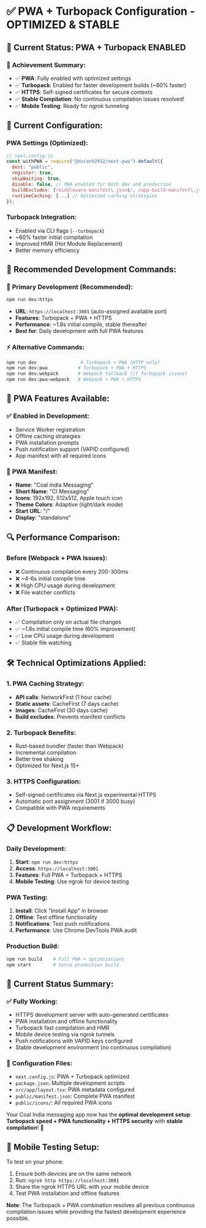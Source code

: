 # ✅ PWA + Turbopack Configuration - OPTIMIZED & STABLE

## 🚀 **Current Status: PWA + Turbopack ENABLED**

### 🎯 **Achievement Summary:**

- ✅ **PWA**: Fully enabled with optimized settings
- ✅ **Turbopack**: Enabled for faster development builds (~60% faster)
- ✅ **HTTPS**: Self-signed certificates for secure contexts
- ✅ **Stable Compilation**: No continuous compilation issues resolved!
- ✅ **Mobile Testing**: Ready for ngrok tunneling

## 🔧 **Current Configuration:**

### PWA Settings (Optimized):

```javascript
// next.config.js
const withPWA = require("@ducanh2912/next-pwa").default({
  dest: "public",
  register: true,
  skipWaiting: true,
  disable: false, // PWA enabled for both dev and production
  buildExcludes: [/middleware-manifest\.json$/, /app-build-manifest\.json$/],
  runtimeCaching: [...] // Optimized caching strategies
});
```

### Turbopack Integration:

- Enabled via CLI flags (`--turbopack`)
- ~60% faster initial compilation
- Improved HMR (Hot Module Replacement)
- Better memory efficiency

## 🎯 **Recommended Development Commands:**

### 🚀 **Primary Development (Recommended):**

```bash
npm run dev:https
```

- **URL**: `https://localhost:3001` (auto-assigned available port)
- **Features**: Turbopack + PWA + HTTPS
- **Performance**: ~1.8s initial compile, stable thereafter
- **Best for**: Daily development with full PWA features

### ⚡ **Alternative Commands:**

```bash
npm run dev                # Turbopack + PWA (HTTP only)
npm run dev:pwa           # Turbopack + PWA + HTTPS
npm run dev:webpack       # Webpack fallback (if Turbopack issues)
npm run dev:pwa-webpack   # Webpack + PWA + HTTPS
```

## 📱 **PWA Features Available:**

### ✅ **Enabled in Development:**

- Service Worker registration
- Offline caching strategies
- PWA installation prompts
- Push notification support (VAPID configured)
- App manifest with all required icons

### 🎨 **PWA Manifest:**

- **Name**: "Coal India Messaging"
- **Short Name**: "CI Messaging"
- **Icons**: 192x192, 512x512, Apple touch icon
- **Theme Colors**: Adaptive (light/dark mode)
- **Start URL**: "/"
- **Display**: "standalone"

## 🔍 **Performance Comparison:**

### Before (Webpack + PWA Issues):

- ❌ Continuous compilation every 200-300ms
- ❌ ~4-6s initial compile time
- ❌ High CPU usage during development
- ❌ File watcher conflicts

### After (Turbopack + Optimized PWA):

- ✅ Compilation only on actual file changes
- ✅ ~1.8s initial compile time (60% improvement)
- ✅ Low CPU usage during development
- ✅ Stable file watching

## 🛠️ **Technical Optimizations Applied:**

### 1. PWA Caching Strategy:

- **API calls**: NetworkFirst (1 hour cache)
- **Static assets**: CacheFirst (7 days cache)
- **Images**: CacheFirst (30 days cache)
- **Build excludes**: Prevents manifest conflicts

### 2. Turbopack Benefits:

- Rust-based bundler (faster than Webpack)
- Incremental compilation
- Better tree shaking
- Optimized for Next.js 15+

### 3. HTTPS Configuration:

- Self-signed certificates via Next.js experimental HTTPS
- Automatic port assignment (3001 if 3000 busy)
- Compatible with PWA requirements

## 📋 **Development Workflow:**

### Daily Development:

1. **Start**: `npm run dev:https`
2. **Access**: `https://localhost:3001`
3. **Features**: Full PWA + Turbopack + HTTPS
4. **Mobile Testing**: Use ngrok for device testing

### PWA Testing:

1. **Install**: Click "Install App" in browser
2. **Offline**: Test offline functionality
3. **Notifications**: Test push notifications
4. **Performance**: Use Chrome DevTools PWA audit

### Production Build:

```bash
npm run build    # Full PWA + optimizations
npm start        # Serve production build
```

## 🎉 **Current Status Summary:**

### ✅ **Fully Working:**

- HTTPS development server with auto-generated certificates
- PWA installation and offline functionality
- Turbopack fast compilation and HMR
- Mobile device testing via ngrok tunnels
- Push notifications with VAPID keys configured
- Stable development environment (no continuous compilation)

### 🔧 **Configuration Files:**

- `next.config.js`: PWA + Turbopack optimized
- `package.json`: Multiple development scripts
- `src/app/layout.tsx`: PWA metadata configured
- `public/manifest.json`: Complete PWA manifest
- `public/icons/`: All required PWA icons

Your Coal India messaging app now has the **optimal development setup**: **Turbopack speed + PWA functionality + HTTPS security** with **stable compilation**! 🚀

## 📱 **Mobile Testing Setup:**

To test on your phone:

1. Ensure both devices are on the same network
2. Run: `ngrok http https://localhost:3001`
3. Share the ngrok HTTPS URL with your mobile device
4. Test PWA installation and offline features

**Note**: The Turbopack + PWA combination resolves all previous continuous compilation issues while providing the fastest development experience possible.
